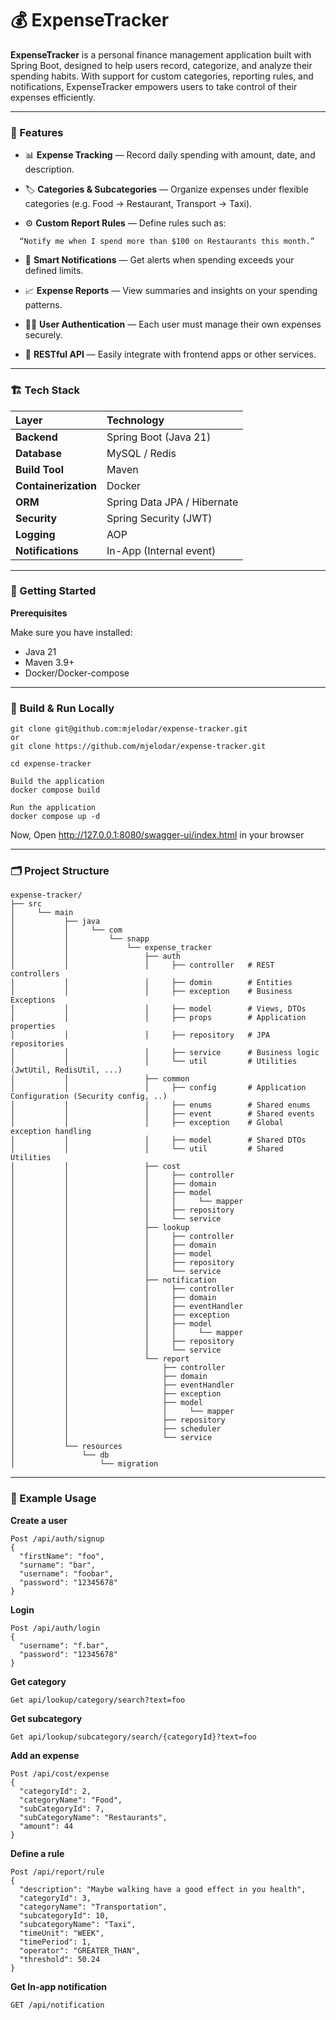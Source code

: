#  💰 ExpenseTracker

**ExpenseTracker** is a personal finance management application built with Spring Boot, designed to help users record, categorize, and analyze their spending habits.
With support for custom categories, reporting rules, and notifications, ExpenseTracker empowers users to take control of their expenses efficiently.

---

### 🧩 Features

* 📊 **Expense Tracking** — Record daily spending with amount, date, and description.

* 🏷️ **Categories & Subcategories** — Organize expenses under flexible categories (e.g. Food → Restaurant, Transport → Taxi).

* ⚙️ **Custom Report Rules** — Define rules such as:

`   “Notify me when I spend more than $100 on Restaurants this month.”
`
* 🔔 **Smart Notifications** — Get alerts when spending exceeds your defined limits.

* 📈 **Expense Reports** — View summaries and insights on your spending patterns.

* 🧑‍💻 **User Authentication** — Each user must manage their own expenses securely.

* 🧾 **RESTful API** — Easily integrate with frontend apps or other services.

---

### 🏗️ Tech Stack
| Layer                | Technology                  |
|:---------------------|:----------------------------|
| **Backend**          | Spring Boot (Java 21)       |
| **Database**         | MySQL / Redis               |
| **Build Tool**       | Maven                       |
| **Containerization** | Docker                      |
| **ORM**              | Spring Data JPA / Hibernate |
| **Security**         | Spring Security (JWT)       |
| **Logging**          | AOP                         |
| **Notifications**    | In-App (Internal event)     |

---
### 🚀 Getting Started
**Prerequisites**

Make sure you have installed:
* Java 21
* Maven 3.9+
* Docker/Docker-compose
---

### 🧱 Build & Run Locally

```Clone the repository
git clone git@github.com:mjelodar/expense-tracker.git
or
git clone https://github.com/mjelodar/expense-tracker.git

cd expense-tracker

Build the application
docker compose build

Run the application
docker compose up -d
```

Now, Open http://127.0.0.1:8080/swagger-ui/index.html in your browser

---
### 🗂️ Project Structure

```
expense-tracker/
├── src
│     └── main
│           ├── java
│           │     └── com
│           │         └── snapp
│           │             └── expense_tracker
│           │                 ├── auth
│           │                 │     ├── controller   # REST controllers
│           │                 │     ├── domin        # Entities
│           │                 │     ├── exception    # Business Exceptions
│           │                 │     ├── model        # Views, DTOs
│           │                 │     ├── props        # Application properties
│           │                 │     ├── repository   # JPA repositories
│           │                 │     ├── service      # Business logic
│           │                 │     └── util         # Utilities (JwtUtil, RedisUtil, ...)
│           │                 ├── common
│           │                 │     ├── config       # Application Configuration (Security config, ..)
│           │                 │     ├── enums        # Shared enums
│           │                 │     ├── event        # Shared events
│           │                 │     ├── exception    # Global exception handling
│           │                 │     ├── model        # Shared DTOs
│           │                 │     └── util         # Shared Utilities
│           │                 ├── cost
│           │                 │     ├── controller
│           │                 │     ├── domain
│           │                 │     ├── model
│           │                 │     │     └── mapper
│           │                 │     ├── repository
│           │                 │     └── service
│           │                 ├── lookup
│           │                 │     ├── controller
│           │                 │     ├── domain
│           │                 │     ├── model
│           │                 │     ├── repository
│           │                 │     └── service
│           │                 ├── notification
│           │                 │     ├── controller
│           │                 │     ├── domain
│           │                 │     ├── eventHandler
│           │                 │     ├── exception
│           │                 │     ├── model
│           │                 │     │     └── mapper
│           │                 │     ├── repository
│           │                 │     └── service
│           │                 └── report
│           │                     ├── controller
│           │                     ├── domain
│           │                     ├── eventHandler
│           │                     ├── exception
│           │                     ├── model
│           │                     │     └── mapper
│           │                     ├── repository
│           │                     ├── scheduler
│           │                     └── service
│           └── resources
│               └── db
│                   └── migration
```

---

### 📘 Example Usage
**Create a user**
```
Post /api/auth/signup
{
  "firstName": "foo",
  "surname": "bar",
  "username": "foobar",
  "password": "12345678"
}
```

**Login**
```
Post /api/auth/login
{
  "username": "f.bar",
  "password": "12345678"
}
```

**Get category**
```
Get api/lookup/category/search?text=foo
```

**Get subcategory**
```
Get api/lookup/subcategory/search/{categoryId}?text=foo
```

**Add an expense**
```
Post /api/cost/expense
{
  "categoryId": 2,
  "categoryName": "Food",
  "subCategoryId": 7,
  "subCategoryName": "Restaurants",
  "amount": 44
}
```

**Define a rule**
```
Post /api/report/rule
{
  "description": "Maybe walking have a good effect in you health",
  "categoryId": 3,
  "categoryName": "Transportation",
  "subcategoryId": 10,
  "subcategoryName": "Taxi",
  "timeUnit": "WEEK",
  "timePeriod": 1,
  "operator": "GREATER_THAN",
  "threshold": 50.24
}
```

**Get In-app notification**
```
GET /api/notification
```
